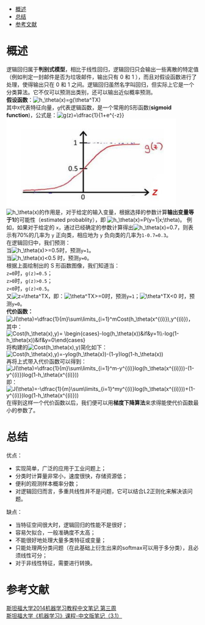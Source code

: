 * [概述](#概述)
* [总结](#总结)
* [参考文献](#参考文献)

# 概述
逻辑回归属于**判别式模型**，相比于线性回归，逻辑回归只会输出一些离散的特定值（例如判定一封邮件是否为垃圾邮件，输出只有 0 和 1 ），而且对假设函数进行了处理，使得输出只在 0 和 1 之间。逻辑回归虽然名字叫回归，但实际上它是一个分类算法。它不仅可以预测出类别，还可以输出近似概率预测。    
**假设函数**：<img src="https://latex.codecogs.com/png.latex?\inline&space;h_\theta(x)=g(\theta^TX)" title="h_\theta(x)=g(\theta^TX)" />   
其中`X`代表特征向量，`g`代表逻辑函数，是一个常用的S形函数(**sigmoid function**)，公式是：<img src="https://latex.codecogs.com/png.latex?\inline&space;g(z)=\dfrac{1}{1&plus;e^{-z}}" title="g(z)=\dfrac{1}{1+e^{-z}}" />   
![S形函数图像](https://raw.githubusercontent.com/Andr-Robot/iMarkdownPhotos/master/Res/sigmiodfunction.png)   
<img src="https://latex.codecogs.com/png.latex?\inline&space;h_\theta(x)" title="h_\theta(x)" />的作用是，对于给定的输入变量，根据选择的参数计算**输出变量等于1**的可能性（estimated probablity），即 <img src="https://latex.codecogs.com/png.latex?\inline&space;h_\theta(x)=P(y=1|x;\theta)" title="h_\theta(x)=P(y=1|x;\theta)" />。 例如，如果对于给定的 `x`，通过已经确定的参数计算得出<img src="https://latex.codecogs.com/png.latex?\inline&space;h_\theta(x)=0.7" title="h_\theta(x)=0.7" />，则表示有70%的几率为 `y` 正向类，相应地为 `y` 负向类的几率为`1-0.7=0.3`。   
在逻辑回归中，我们预测：   
当<img src="https://latex.codecogs.com/png.latex?\inline&space;h_\theta(x)>=0.5" title="h_\theta(x)>=0.5" />时，预测`y=1`。   
当<img src="https://latex.codecogs.com/png.latex?\inline&space;h_\theta(x)<0.5" title="h_\theta(x)<0.5" /> 时，预测`y=0`。   
根据上面绘制出的 S 形函数图像，我们知道当：   
`z=0`时，`g(z)=0.5`；    
`z>0`时，`g(z)>0.5`；   
`z<0`时，`g(z)<0.5`。   
又<img src="https://latex.codecogs.com/png.latex?\inline&space;z=\theta^TX" title="z=\theta^TX" />，即：<img src="https://latex.codecogs.com/png.latex?\inline&space;\theta^TX>=0" title="\theta^TX>=0" />时，预测`y=1`；<img src="https://latex.codecogs.com/png.latex?\inline&space;\theta^TX<0" title="\theta^TX<0" /> 时，预测`y=0`。    
**代价函数：** <img src="https://latex.codecogs.com/png.latex?\inline&space;J(\theta)=\dfrac{1}{m}\sum\limits_{i=1}^mCost(h_\theta(x^{(i)}),y^{(i)})" title="J(\theta)=\dfrac{1}{m}\sum\limits_{i=1}^mCost(h_\theta(x^{(i)}),y^{(i)})" />，其中：   
<img src="https://latex.codecogs.com/png.latex?Cost(h_\theta(x),y)=&space;\begin{cases}-log(h_\theta(x))&if&y=1\\-log(1-h_\theta(x))&if&y=0\end{cases}" title="Cost(h_\theta(x),y)= \begin{cases}-log(h_\theta(x))&if&y=1\\-log(1-h_\theta(x))&if&y=0\end{cases}" />   
将构建的<img src="https://latex.codecogs.com/png.latex?Cost(h_\theta(x),y)" title="Cost(h_\theta(x),y)" />简化如下：    
<img src="https://latex.codecogs.com/png.latex?Cost(h_\theta(x),y)=-ylog(h_\theta(x))-(1-y)log(1-h_\theta(x))" title="Cost(h_\theta(x),y)=-ylog(h_\theta(x))-(1-y)log(1-h_\theta(x))" />   
再将上式带入代价函数可以得到：   
<img src="https://latex.codecogs.com/png.latex?J(\theta)=\dfrac{1}{m}\sum\limits_{i=1}^m-y^{(i)}log(h_\theta(x^{(i)}))-(1-y^{(i)})log(1-h_\theta(x^{(i)}))" title="J(\theta)=\dfrac{1}{m}\sum\limits_{i=1}^m-y^{(i)}log(h_\theta(x^{(i)}))-(1-y^{(i)})log(1-h_\theta(x^{(i)}))" />   
即：   
<img src="https://latex.codecogs.com/png.latex?J(\theta)=-\dfrac{1}{m}\sum\limits_{i=1}^my^{(i)}log(h_\theta(x^{(i)}))&plus;(1-y^{(i)})log(1-h_\theta(x^{(i)}))" title="J(\theta)=-\dfrac{1}{m}\sum\limits_{i=1}^my^{(i)}log(h_\theta(x^{(i)}))+(1-y^{(i)})log(1-h_\theta(x^{(i)}))" />      
在得到这样一个代价函数以后，我们便可以用**梯度下降算法**来求得能使代价函数最小的参数了。   
# 总结
优点：
- 实现简单，广泛的应用于工业问题上；
- 分类时计算量非常小，速度很快，存储资源低；
- 便利的观测样本概率分数；
- 对逻辑回归而言，多重共线性并不是问题，它可以结合L2正则化来解决该问题。

缺点：
- 当特征空间很大时，逻辑回归的性能不是很好；
- 容易欠拟合，一般准确度不太高；
- 不能很好地处理大量多类特征或变量；
- 只能处理两分类问题（在此基础上衍生出来的softmax可以用于多分类），且必须线性可分；
- 对于非线性特征，需要进行转换。

# 参考文献
[斯坦福大学2014机器学习教程中文笔记 第三周](http://www.ai-start.com/ml2014/html/week3.html)   
[斯坦福大学《机器学习》课程-中文版笔记（3.1）](https://mp.weixin.qq.com/s?__biz=MzI1NjczMjEwNw==&mid=2247483729&idx=1&sn=4f7bc683b08f60212f9e3633a0c2b4b1&chksm=ea237ff5dd54f6e3d564d2944ec9d87e4b8611131e03499b6eb35f4c70f9ca92e0aad4f8337f&scene=21#wechat_redirect)